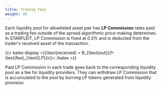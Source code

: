```yaml
---
title: Trading Fees
weight: 30
---
```


Each liquidity pool for allowlisted asset pair has **LP Commission** rates paid as a trading fee outside of the spread algorithmic price-making determines. In STARFLEIT, LP Commission is fixed at *0.3%* and is deducted from the trader's received asset of the transaction.

{{< katex display >}}\text{received} = B_{\text{out}}(1- \text{fee}_{\text{LP}}){{< /katex >}}

Paid LP Commission in each trade goes back to the corresponding liquidity pool as a fee for liquidity providers. They can withdraw LP Commission that is accumulated to the pool by burning LP tokens generated from liquidity provision.
